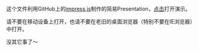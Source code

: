 这个文件利用GitHub上的[impress.js](https://github.com/bartaz/impress.js)制作的简易Presentation，[点击](https://linjackson78.github.io/my-impress/linjackson-impress.html)打开演示。

请不要在移动设备上打开，也请不要在老旧的桌面浏览器（特别不要在IE浏览器）中打开。

没其它事了～
